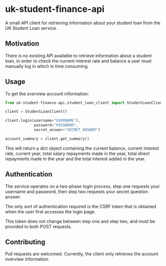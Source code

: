# uk-student-finance-api
A small API client for retrieving information about your student loan from the UK
Student Loan service.

<h2>Motivation</h2>
There is no existing API available to retrieve information about a student loan,
in order to check the current interest rate and balance a user must manually log in which is time consuming.

<h2>Usage</h2>
To get the overview account information:

```python
from uk-student-finance-api.student_loan_client import StudentLoanClient

client = StudentLoanClient()

client.login(username="USERNAME"),
             password="PASSWORD",
             secret_answer="SECRET_ANSWER")

account_summary = client.get_summary()
```

This will return a dict object containing the current balance, current interest rate, current year,
total salary repayments made in the year, total direct repayments made in the year and the total interest
added in the year.

<h2>Authentication</h2>
The service operates on a two-phase login process, step one requests your username
and password, then step two requests your secret question answer.


The only sort of authentication required is the CSRF token that is obtained
when the user first accesses the login page.

This token does not change between step one and step two, and must be
provided to both POST requests.

<h2>Contributing</h2>
Pull requests are welcomed. Currently, the client only retrieves the account overview
information.

